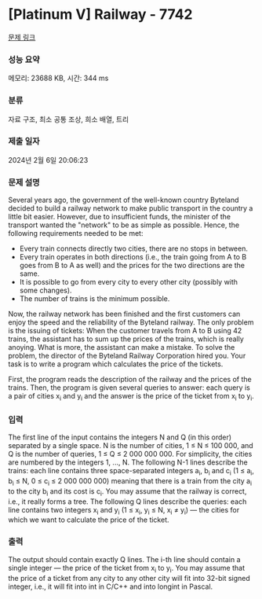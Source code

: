 # [Platinum V] Railway - 7742 

[문제 링크](https://www.acmicpc.net/problem/7742) 

### 성능 요약

메모리: 23688 KB, 시간: 344 ms

### 분류

자료 구조, 최소 공통 조상, 희소 배열, 트리

### 제출 일자

2024년 2월 6일 20:06:23

### 문제 설명

<p>Several years ago, the government of the well-known country Byteland decided to build a railway network to make public transport in the country a little bit easier. However, due to insufficient funds, the minister of the transport wanted the "network" to be as simple as possible. Hence, the following requirements needed to be met:</p>

<ul>
	<li>Every train connects directly two cities, there are no stops in between.</li>
	<li>Every train operates in both directions (i.e., the train going from A to B goes from B to A as well) and the prices for the two directions are the same.</li>
	<li>It is possible to go from every city to every other city (possibly with some changes).</li>
	<li>The number of trains is the minimum possible.</li>
</ul>

<p>Now, the railway network has been finished and the first customers can enjoy the speed and the reliability of the Byteland railway. The only problem is the issuing of tickets: When the customer travels from A to B using 42 trains, the assistant has to sum up the prices of the trains, which is really anoying. What is more, the assistant can make a mistake. To solve the problem, the director of the Byteland Railway Corporation hired you. Your task is to write a program which calculates the price of the tickets.</p>

<p>First, the program reads the description of the railway and the prices of the trains. Then, the program is given several queries to answer: each query is a pair of cities x<sub>i</sub> and y<sub>i</sub> and the answer is the price of the ticket from x<sub>i</sub> to y<sub>i</sub>.</p>

### 입력 

 <p>The first line of the input contains the integers N and Q (in this order) separated by a single space. N is the number of cities, 1 ≤ N ≤ 100 000, and Q is the number of queries, 1 ≤ Q ≤ 2 000 000 000. For simplicity, the cities are numbered by the integers 1, ..., N. The following N-1 lines describe the trains: each line contains three space-separated integers a<sub>i</sub>, b<sub>i</sub> and c<sub>i</sub> (1 ≤ a<sub>i</sub>, b<sub>i</sub> ≤ N, 0 ≤ c<sub>i</sub> ≤ 2 000 000 000) meaning that there is a train from the city a<sub>i</sub> to the city b<sub>i</sub> and its cost is c<sub>i</sub>. You may assume that the railway is correct, i.e., it really forms a tree. The following Q lines describe the queries: each line contains two integers x<sub>i</sub> and y<sub>i</sub> (1 ≤ x<sub>i</sub>, y<sub>i</sub> ≤ N, x<sub>i</sub> ≠ y<sub>i</sub>) — the cities for which we want to calculate the price of the ticket.</p>

### 출력 

 <p>The output should contain exactly Q lines. The i-th line should contain a single integer — the price of the ticket from x<sub>i</sub> to y<sub>i</sub>. You may assume that the price of a ticket from any city to any other city will fit into 32-bit signed integer, i.e., it will fit into int in C/C++ and into longint in Pascal.</p>

